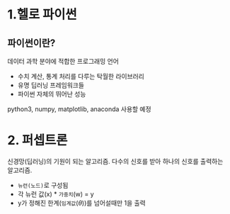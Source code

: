 <!-- 사이토 고키 지음 -->
# 1.헬로 파이썬
## 파이썬이란?
데이터 과학 분야에 적합한 프로그래밍 언어
- 수치 계산, 통계 처리를 다루는 탁월한 라이브러리
- 유명 딥러닝 프레임워크들
- 파이썬 자체의 뛰어난 성능

python3, numpy, matplotlib, anaconda 사용할 예정

# 2. 퍼셉트론
신경망(딥러닝)의 기원이 되는 알고리즘. 다수의 신호를 받아 하나의 신호를 출력하는 알고리즘.
- `뉴런(노드)`로 구성됨
- 각 뉴런 값(x) * `가중치`(w) = y
- y가 정해진 한계(`임계값`($\theta$))를 넘어설때만 1을 출력